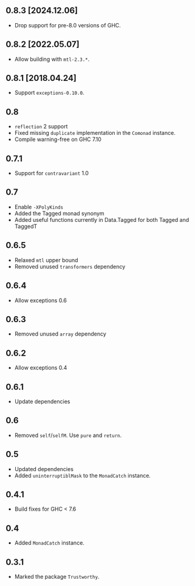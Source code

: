 0.8.3 [2024.12.06]
------------------
* Drop support for pre-8.0 versions of GHC.

0.8.2 [2022.05.07]
------------------
* Allow building with `mtl-2.3.*`.

0.8.1 [2018.04.24]
------------------
* Support `exceptions-0.10.0`.

0.8
---
* `reflection` 2 support
* Fixed missing `duplicate` implementation in the `Comonad` instance.
* Compile warning-free on GHC 7.10

0.7.1
-----
* Support for `contravariant` 1.0

0.7
---
* Enable `-XPolyKinds`
* Added the Tagged monad synonym
* Added useful functions currently in Data.Tagged for both Tagged and TaggedT

0.6.5
---
* Relaxed `mtl` upper bound
* Removed unused `transformers` dependency

0.6.4
---
* Allow exceptions 0.6

0.6.3
---
* Removed unused `array` dependency

0.6.2
---
* Allow exceptions 0.4

0.6.1
---
* Update dependencies

0.6
---
* Removed `self`/`selfM`. Use `pure` and `return`.

0.5
---
* Updated dependencies
* Added `uninterruptiblMask` to the `MonadCatch` instance.

0.4.1
---
* Build fixes for GHC < 7.6

0.4
---
* Added `MonadCatch` instance.

0.3.1
-----
* Marked the package `Trustworthy`.
